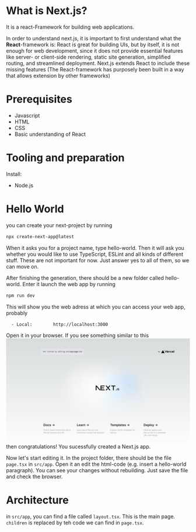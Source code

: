 # What is Next.js?
It is a react-Framework for building web applications.

In order to understand next.js, it is important to first understand what the **React**-framework is: React is great for building UIs, but by itself, it is not enough for web development, since it does not provide essential features like server- or client-side rendering, static site generation, simplified routing, and streamlined deployment. Next.js extends React to include these missing features (The React-framework has purposely been built in a way that allows extension by other frameworks)
# Prerequisites
- Javascript
- HTML
- CSS
- Basic understanding of React
# Tooling and preparation
Install:
- Node.js
# Hello World
you can create your next-project by running
```bash
npx create-next-app@latest
```
When it asks you for a project name, type hello-world. Then it will ask you whether you would like to use TypeScript, ESLint and all kinds of different stuff. These are not important for now. Just answer yes to all of them, so we can move on.

After finishing the generation, there should be a new folder called hello-world. Enter it launch the web app by running
```bash
npm run dev
```
This will show you the web adress at which you can access your web app, probably
```bash
  - Local:        http://localhost:3000
```
Open it in your browser. If you see something similar to this
![Get started by editing src/app/page.tsx](startpage.jpg)
then congratulations! You sucessfully created a Next.js app.

Now let's start editing it. In the project folder, there should be the file `page.tsx` in `src/app`. Open it an edit the html-code (e.g. insert a hello-world paragraph). You can see your changes without rebuilding. Just save the file and check the browser.
# Architecture
in `src/app`, you can find a file called `layout.tsx`. This is the main page. `children` is replaced by teh code we can find in `page.tsx`. 